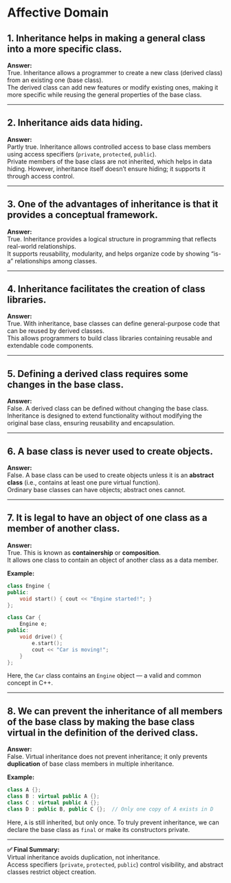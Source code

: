 # Affective Domain

## 1. Inheritance helps in making a general class into a more specific class.
**Answer:**  
True. Inheritance allows a programmer to create a new class (derived class) from an existing one (base class).  
The derived class can add new features or modify existing ones, making it more specific while reusing the general properties of the base class.

---

## 2. Inheritance aids data hiding.
**Answer:**  
Partly true. Inheritance allows controlled access to base class members using access specifiers (`private`, `protected`, `public`).  
Private members of the base class are not inherited, which helps in data hiding. However, inheritance itself doesn’t ensure hiding; it supports it through access control.

---

## 3. One of the advantages of inheritance is that it provides a conceptual framework.
**Answer:**  
True. Inheritance provides a logical structure in programming that reflects real-world relationships.  
It supports reusability, modularity, and helps organize code by showing “is-a” relationships among classes.

---

## 4. Inheritance facilitates the creation of class libraries.
**Answer:**  
True. With inheritance, base classes can define general-purpose code that can be reused by derived classes.  
This allows programmers to build class libraries containing reusable and extendable code components.

---

## 5. Defining a derived class requires some changes in the base class.
**Answer:**  
False. A derived class can be defined without changing the base class.  
Inheritance is designed to extend functionality without modifying the original base class, ensuring reusability and encapsulation.

---

## 6. A base class is never used to create objects.
**Answer:**  
False. A base class can be used to create objects unless it is an **abstract class** (i.e., contains at least one pure virtual function).  
Ordinary base classes can have objects; abstract ones cannot.

---

## 7. It is legal to have an object of one class as a member of another class.
**Answer:**  
True. This is known as **containership** or **composition**.  
It allows one class to contain an object of another class as a data member.

**Example:**
```cpp
class Engine {
public:
    void start() { cout << "Engine started!"; }
};

class Car {
    Engine e;
public:
    void drive() {
        e.start();
        cout << "Car is moving!";
    }
};
```
Here, the `Car` class contains an `Engine` object — a valid and common concept in C++.

---

## 8. We can prevent the inheritance of all members of the base class by making the base class virtual in the definition of the derived class.
**Answer:**  
False. Virtual inheritance does not prevent inheritance; it only prevents **duplication** of base class members in multiple inheritance.

**Example:**
```cpp
class A {};
class B : virtual public A {};
class C : virtual public A {};
class D : public B, public C {};  // Only one copy of A exists in D
```
Here, `A` is still inherited, but only once. To truly prevent inheritance, we can declare the base class as `final` or make its constructors private.

---

**✅ Final Summary:**  
Virtual inheritance avoids duplication, not inheritance.  
Access specifiers (`private`, `protected`, `public`) control visibility, and abstract classes restrict object creation.